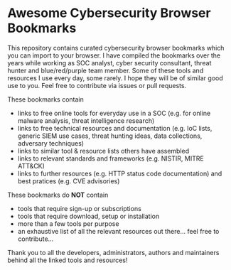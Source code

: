 # Awesome Cybersecurity Browser Bookmarks

This repository contains curated cybersecurity browser bookmarks which you can import to your browser. I have compiled the bookmarks over the years while working as SOC analyst, cyber security consultant, threat hunter and blue/red/purple team member. Some of these tools and resources I use every day, some rarely. I hope they will be of similar good use to you. Feel free to contribute via issues or pull requests.

These bookmarks contain
* links to free online tools for everyday use in a SOC (e.g. for online malware analysis, threat intelligence research)
* links to free technical resources and documentation (e.g. IoC lists, generic SIEM use cases, threat hunting ideas, data collections, adversary techniques)
* links to similar tool & resource lists others have assembled
* links to relevant standards and frameworks (e.g. NISTIR, MITRE ATT&CK)
* links to further resources (e.g. HTTP status code documentation) and best pratices (e.g. CVE advisories)

These bookmarks do **NOT** contain
* tools that require sign-up or subscriptions
* tools that require download, setup or installation
* more than a few tools per purpose
* an exhaustive list of all the relevant resources out there... feel free to contribute...

Thank you to all the developers, administrators, authors and maintainers behind all the linked tools and resources!
